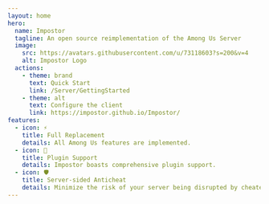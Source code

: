 ```yaml
---
layout: home
hero:
  name: Impostor
  tagline: An open source reimplementation of the Among Us Server
  image:
    src: https://avatars.githubusercontent.com/u/73118603?s=200&v=4
    alt: Impostor Logo
  actions:
    - theme: brand
      text: Quick Start
      link: /Server/GettingStarted
    - theme: alt
      text: Configure the client
      link: https://impostor.github.io/Impostor/
features:
  - icon: ⚡
    title: Full Replacement
    details: All Among Us features are implemented.
  - icon: 🔌
    title: Plugin Support
    details: Impostor boasts comprehensive plugin support.
  - icon: 🛡️
    title: Server-sided Anticheat
    details: Minimize the risk of your server being disrupted by cheaters.
---
```


